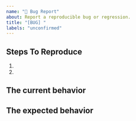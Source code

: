```yaml
---
name: "🐛 Bug Report"
about: Report a reproducible bug or regression.
title: "[BUG] "
labels: "unconfirmed"
---
```


## Steps To Reproduce

1.
2.

## The current behavior

## The expected behavior
